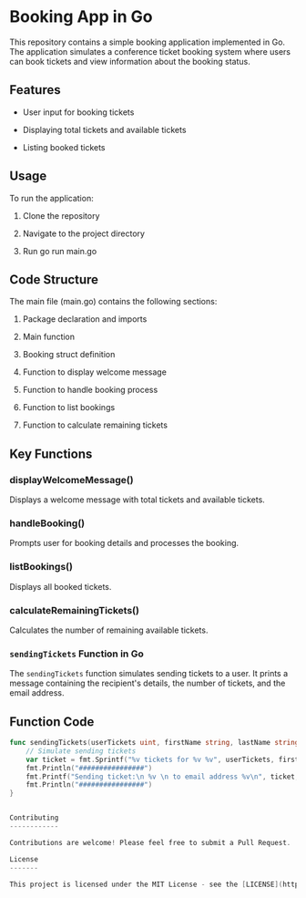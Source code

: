 Booking App in Go
=================

This repository contains a simple booking application implemented in Go. The application simulates a conference ticket booking system where users can book tickets and view information about the booking status.

Features
--------

*   User input for booking tickets
    
*   Displaying total tickets and available tickets
    
*   Listing booked tickets
    

Usage
-----

To run the application:

1.  Clone the repository
    
2.  Navigate to the project directory
    
3.  Run go run main.go
    

Code Structure
--------------

The main file (main.go) contains the following sections:

1.  Package declaration and imports
    
2.  Main function
    
3.  Booking struct definition
    
4.  Function to display welcome message
    
5.  Function to handle booking process
    
6.  Function to list bookings
    
7.  Function to calculate remaining tickets
    

Key Functions
-------------

### displayWelcomeMessage()

Displays a welcome message with total tickets and available tickets.

### handleBooking()

Prompts user for booking details and processes the booking.

### listBookings()

Displays all booked tickets.

### calculateRemainingTickets()

Calculates the number of remaining available tickets.

### `sendingTickets` Function in Go

The `sendingTickets` function simulates sending tickets to a user. It prints a message containing the recipient's details, the number of tickets, and the email address.

## Function Code

```go
func sendingTickets(userTickets uint, firstName string, lastName string, email string) {
	// Simulate sending tickets
	var ticket = fmt.Sprintf("%v tickets for %v %v", userTickets, firstName, lastName)
	fmt.Println("################")
	fmt.Printf("Sending ticket:\n %v \n to email address %v\n", ticket, email)
	fmt.Println("################")
}


Contributing
------------

Contributions are welcome! Please feel free to submit a Pull Request.

License
-------

This project is licensed under the MIT License - see the [LICENSE](https://www.phind.com/LICENSE) file for details.


